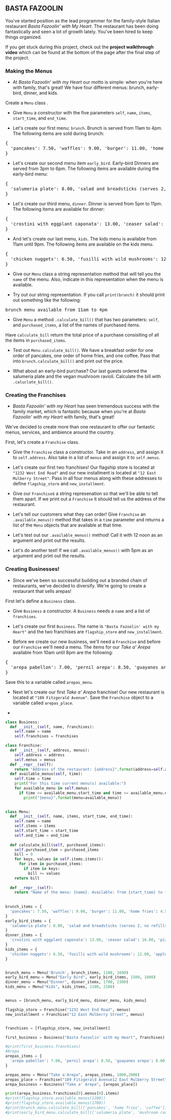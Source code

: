 ## BASTA FAZOOLIN
<div class="spacing-tight__YTkj-JgyxXu1yRjOr_AFW"><p>You've started position as the lead programmer for the family-style Italian restaurant  <em>Basta Fazoolin' with My Heart</em>. The restaurant has been doing fantastically and seen a lot of growth lately. You've been hired to keep things organized.</p>
<p>If you get stuck during this project, check out the <strong>project walkthrough video</strong> which can be found at the bottom of the page after the final step of the project.</p>
</div>

### Making the Menus

* <div class="spacing-tight__YTkj-JgyxXu1yRjOr_AFW narrativeMarkdown__1pqyNDZ_zljr-gC8Q1pur9"><p>At <em>Basta Fazoolin' with my Heart</em> our motto is simple: when you're here with family, that's great! We have four different menus: brunch, early-bird, dinner, and kids.</p>
<p>Create a <code>Menu</code> class .</p>
</div>

* <p>Give <code>Menu</code> a constructor with the five parameters <code>self</code>, <code>name</code>, <code>items</code>, <code>start_time</code>, and <code>end_time</code>.</p>

* <div class="spacing-tight__YTkj-JgyxXu1yRjOr_AFW narrativeMarkdown__1pqyNDZ_zljr-gC8Q1pur9"><p>Let's create our first menu: <code>brunch</code>. Brunch is served from 11am to 4pm. The following items are sold during brunch:</p>
<pre><span class="CodeBlock__1F3rKYW3tV11w2KEKvALNg wrap__1LR6hOLkoUYCHqQeJFO6HA defaults__1l9bk0Z91YqvzRByZKNgHF cc__1zsV8w8Rj_vs2ayVLJ-2x undefined lang-py" language="lang-py"><div class="CodeMirror">{<!-- -->
<!-- -->  <!-- --><span class="cm-string">'pancakes'</span>:<!-- --> <!-- --><span class="cm-number">7.50</span>, <span class="cm-string">'waffles'</span>: <span class="cm-number">9.00</span>, <span class="cm-string">'burger'</span>: <span class="cm-number">11.00</span>, <span class="cm-string">'home fries'</span>: <span class="cm-number">4.50</span>, <span class="cm-string">'coffee'</span>: <span class="cm-number">1.50</span>, <span class="cm-string">'espresso'</span>: <span class="cm-number">3.00</span>, <span class="cm-string">'tea'</span>: <span class="cm-number">1.00</span>, <span class="cm-string">'mimosa'</span>: <span class="cm-number">10.50</span>, <span class="cm-string">'orange juice'</span>: <span class="cm-number">3.50</span>
}</div></span></pre>
</div>

* <div class="spacing-tight__YTkj-JgyxXu1yRjOr_AFW narrativeMarkdown__1pqyNDZ_zljr-gC8Q1pur9"><p>Let's create our second menu item <code>early_bird</code>. Early-bird Dinners are served from 3pm to 6pm. The following items are available during the early-bird menu:</p>
<pre><span class="CodeBlock__1F3rKYW3tV11w2KEKvALNg wrap__1LR6hOLkoUYCHqQeJFO6HA defaults__1l9bk0Z91YqvzRByZKNgHF cc__1zsV8w8Rj_vs2ayVLJ-2x undefined lang-py" language="lang-py"><div class="CodeMirror">{<!-- -->
<!-- -->  <!-- --><span class="cm-string">'salumeria plate'</span>:<!-- --> <!-- --><span class="cm-number">8.00</span>, <span class="cm-string">'salad and breadsticks (serves 2, no refills)'</span>: <span class="cm-number">14.00</span>, <span class="cm-string">'pizza with quattro formaggi'</span>: <span class="cm-number">9.00</span>, <span class="cm-string">'duck ragu'</span>: <span class="cm-number">17.50</span>, <span class="cm-string">'mushroom ravioli (vegan)'</span>: <span class="cm-number">13.50</span>, <span class="cm-string">'coffee'</span>: <span class="cm-number">1.50</span>, <span class="cm-string">'espresso'</span>: <span class="cm-number">3.00</span>,
}</div></span></pre>
</div>

* <div class="spacing-tight__YTkj-JgyxXu1yRjOr_AFW narrativeMarkdown__1pqyNDZ_zljr-gC8Q1pur9"><p>Let's create our third menu, <code>dinner</code>. Dinner is served from 5pm to 11pm. The following items are available for dinner:</p>
<pre><span class="CodeBlock__1F3rKYW3tV11w2KEKvALNg wrap__1LR6hOLkoUYCHqQeJFO6HA defaults__1l9bk0Z91YqvzRByZKNgHF cc__1zsV8w8Rj_vs2ayVLJ-2x undefined lang-py" language="lang-py"><div class="CodeMirror">{<!-- -->
<!-- -->  <!-- --><span class="cm-string">'crostini with eggplant caponata'</span>:<!-- --> <!-- --><span class="cm-number">13.00</span>, <span class="cm-string">'ceaser salad'</span>: <span class="cm-number">16.00</span>, <span class="cm-string">'pizza with quattro formaggi'</span>: <span class="cm-number">11.00</span>, <span class="cm-string">'duck ragu'</span>: <span class="cm-number">19.50</span>, <span class="cm-string">'mushroom ravioli (vegan)'</span>: <span class="cm-number">13.50</span>, <span class="cm-string">'coffee'</span>: <span class="cm-number">2.00</span>, <span class="cm-string">'espresso'</span>: <span class="cm-number">3.00</span>,
}</div></span></pre>
</div>

* <div class="spacing-tight__YTkj-JgyxXu1yRjOr_AFW narrativeMarkdown__1pqyNDZ_zljr-gC8Q1pur9"><p>And let's create our last menu, <code>kids</code>. The kids menu is available from 11am until 9pm. The following items are available on the kids menu.</p>
<pre><span class="CodeBlock__1F3rKYW3tV11w2KEKvALNg wrap__1LR6hOLkoUYCHqQeJFO6HA defaults__1l9bk0Z91YqvzRByZKNgHF cc__1zsV8w8Rj_vs2ayVLJ-2x undefined lang-py" language="lang-py"><div class="CodeMirror">{<!-- -->
<!-- -->  <!-- --><span class="cm-string">'chicken nuggets'</span>:<!-- --> <!-- --><span class="cm-number">6.50</span>, <span class="cm-string">'fusilli with wild mushrooms'</span>: <span class="cm-number">12.00</span>, <span class="cm-string">'apple juice'</span>: <span class="cm-number">3.00</span>
}</div></span></pre>
</div>

* <p>Give our <code>Menu</code> class a string representation method that will tell you the <code>name</code> of the menu. Also, indicate in this representation when the menu is available.</p>

* <div class="spacing-tight__YTkj-JgyxXu1yRjOr_AFW narrativeMarkdown__1pqyNDZ_zljr-gC8Q1pur9"><p>Try out our string representation. If you call <code>print(brunch)</code> it should print out something like the following:</p>
<pre><span language="md" class="CodeBlock__1F3rKYW3tV11w2KEKvALNg wrap__1LR6hOLkoUYCHqQeJFO6HA defaults__1l9bk0Z91YqvzRByZKNgHF cc__1zsV8w8Rj_vs2ayVLJ-2x undefined"><div class="CodeMirror">brunch<!-- --> <!-- -->menu<!-- --> <!-- -->available<!-- --> <!-- -->from<!-- --> <!-- -->11am<!-- --> <!-- -->to<!-- --> <!-- -->4pm<!-- --></div></span></pre></div>

* <div class="spacing-tight__YTkj-JgyxXu1yRjOr_AFW narrativeMarkdown__1pqyNDZ_zljr-gC8Q1pur9"><p>Give <code>Menu</code> a method <code>.calculate_bill()</code> that has two parameters: <code>self</code>, and <code>purchased_items</code>, a list of the names of purchased items.</p>
<p>Have <code>calculate_bill</code> return the total price of a purchase consisiting of all the items in <code>purchased_items</code>.</p>
</div>

* <p>Test out <code>Menu.calculate_bill()</code>. We have a breakfast order for one order of pancakes, one order of home fries, and one coffee. Pass that into <code>brunch.calculate_bill()</code> and print out the price.</p>

* <p>What about an early-bird purchase? Our last guests ordered the salumeria plate and the vegan mushroom ravioli. Calculate the bill with <code>.caluclate_bill()</code>.</p>

### Creating the Franchises

* <div class="spacing-tight__YTkj-JgyxXu1yRjOr_AFW narrativeMarkdown__1pqyNDZ_zljr-gC8Q1pur9"><p><em>Basta Fazoolin' with my Heart</em> has seen tremendous success with the family market, which is fantastic because when you're at <em>Basta Fazoolin' with my Heart</em> with family, that's great!</p>
<p>We've decided to create more than one restaurant to offer our fantastic menus, services, and ambience around the country.</p>
<p>First, let's create a <code>Franchise</code> class.</p>
</div>

* <p>Give the <code>Franchise</code> class a constructor. Take in an <code>address</code>, and assign it to <code>self.address</code>. Also take in a list of <code>menus</code> and assign it to <code>self.menus</code>.</p>

* <p>Let's create our first two franchises! Our flagship store is located at <code>"1232 West End Road"</code> and our new installment is located at <code>"12 East Mulberry Street"</code>. Pass in all four menus along with these addresses to define <code>flagship_store</code> and <code>new_installment</code>.</p>

* <p>Give our <code>Franchise</code>s a string represenation so that we'll be able to tell them apart. If we print out a <code>Franchise</code> it should tell us the address of the restaurant.</p>

* <p>Let's tell our customers what they can order! Give <code>Franchise</code> an <code>.available_menus()</code> method that takes in a <code>time</code> parameter and returns a list of the <code>Menu</code> objects that are available at that time.</p>

* <p>Let's test out our <code>.available_menus()</code> method! Call it with 12 noon as an argument and print out the results.</p>

* <p>Let's do another test! If we call <code>.available_menus()</code> with 5pm as an argument and print out the results.</p>

### Creating Businesses!
* <div class="spacing-tight__YTkj-JgyxXu1yRjOr_AFW narrativeMarkdown__1pqyNDZ_zljr-gC8Q1pur9"><p>Since we've been so successful building out a branded chain of restaurants, we've decided to diversify. We're going to create a restaurant that sells arepas!</p>
<p>First let's define a <code>Business</code> class.</p>
</div>

* <p>Give <code>Business</code> a constructor. A <code>Business</code> needs a <code>name</code> and a list of <code>franchises</code>.</p>

* <p>Let's create our first <code>Business</code>. The name is <code>"Basta Fazoolin' with my Heart"</code> and the two franchises are <code>flagship_store</code> and <code>new_installment</code>.</p>

* <div class="spacing-tight__YTkj-JgyxXu1yRjOr_AFW narrativeMarkdown__1pqyNDZ_zljr-gC8Q1pur9"><p>Before we create our new business, we'll need a <code>Franchise</code> and before our <code>Franchise</code> we'll need a menu. The items for our <em>Take a' Arepa</em> available from 10am until 8pm are the following:</p>
<pre><span class="CodeBlock__1F3rKYW3tV11w2KEKvALNg wrap__1LR6hOLkoUYCHqQeJFO6HA defaults__1l9bk0Z91YqvzRByZKNgHF cc__1zsV8w8Rj_vs2ayVLJ-2x undefined lang-py" language="lang-py"><div class="CodeMirror">{<!-- -->
<!-- -->  <!-- --><span class="cm-string">'arepa pabellon'</span>:<!-- --> <!-- --><span class="cm-number">7.00</span>, <span class="cm-string">'pernil arepa'</span>: <span class="cm-number">8.50</span>, <span class="cm-string">'guayanes arepa'</span>: <span class="cm-number">8.00</span>, <span class="cm-string">'jamon arepa'</span>: <span class="cm-number">7.50</span>
}</div></span></pre>
<p>Save this to a variable called <code>arepas_menu</code>.</p>
</div>

* <p>Next let's create our first <em>Take a' Arepa</em> franchise! Our new restaurant is located at <code>"189 Fitzgerald Avenue"</code>. Save the <code>Franchise</code> object to a variable called <code>arepas_place</code>.</p>

* 

```python 
class Business:
  def __init__(self, name, franchises):
    self.name = name
    self.franchises = franchises

class Franchise:
  def __init__(self, address, menus):
    self.address = address
    self.menus = menus
  def __repr__(self):
    return "Address of the restaurant: {address}".format(address=self.address)
  def available_menus(self, time):
    self.time = time
    print("For this time current menu(s) available:")
    for available_menu in self.menus:
      if time >= available_menu.start_time and time <= available_menu.end_time:
        print("{menu}".format(menu=available_menu))

  
class Menu:
  def __init__(self, name, items, start_time, end_time):
    self.name = name
    self.items = items
    self.start_time = start_time
    self.end_time = end_time
    
  def calculate_bill(self, purchased_items):
    self.purchased_item = purchased_items
    bill = 0
    for keys, values in self.items.items():
      for item in purchased_items:
        if item in keys:
          bill += values
    return bill
    
  def __repr__(self):
    return "Name of the menu: {name}. Available: from {start_time} to {end_time}".format(name=self.name, start_time=self.start_time, end_time = self.end_time)
  
  
brunch_items = {
  'pancakes': 7.50, 'waffles': 9.00, 'burger': 11.00, 'home fries': 4.50, 'coffee': 1.50, 'espresso': 3.00, 'tea': 1.00, 'mimosa': 10.50, 'orange juice': 3.50
}
early_bird_items = {
  'salumeria plate': 8.00, 'salad and breadsticks (serves 2, no refills)': 14.00, 'pizza with quattro formaggi': 9.00, 'duck ragu': 17.50, 'mushroom ravioli (vegan)': 13.50, 'coffee': 1.50, 'espresso': 3.00,
}
dinner_items = {
  'crostini with eggplant caponata': 13.00, 'ceaser salad': 16.00, 'pizza with quattro formaggi': 11.00, 'duck ragu': 19.50, 'mushroom ravioli (vegan)': 13.50, 'coffee': 2.00, 'espresso': 3.00,
}
kids_items = {
  'chicken nuggets': 6.50, 'fusilli with wild mushrooms': 12.00, 'apple juice': 3.00
}


brunch_menu = Menu('Brunch', brunch_items, 1100, 1600)
early_bird_menu = Menu("Early Bird", early_bird_items, 1500, 1800)
dinner_menu = Menu("Dinner", dinner_items, 1700, 2300)
kids_menu = Menu("Kids", kids_items, 1100, 2100)


menus = [brunch_menu, early_bird_menu, dinner_menu, kids_menu]

flagship_store = Franchise("1232 West End Road", menus)
new_installment = Franchise("12 East Mulberry Street", menus)


franchises = [flagship_store, new_installment]

first_business = Business("Basta Fazoolin' with my Heart", franchises)

#print(first_business.franchises)
#Arepa 
arepas_items = {
  'arepa pabellon': 7.00, 'pernil arepa': 8.50, 'guayanes arepa': 8.00, 'jamon arepa': 7.50
}

arepas_menu = Menu("Take a'Arepa", arepas_items, 1000,2000)
arepas_place = Franchise("189 Fitzgerald Avenue12 East Mulberry Street", [arepas_menu])
arepa_business = Business("Take a' Arepa", [arepas_place])

print(arepa_business.franchises[0].menus[0].items)
#print(flagship_store.available_menus(1200))
#print(flagship_store.available_menus(1700))
#print(brunch_menu.calculate_bill(['pancakes', 'home fries', 'coffee']))
#print(early_bird_menu.calculate_bill(['salumeria plate', 'mushroom ravioli (vegan)']))



```
